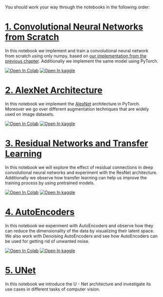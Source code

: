 You should work your way through the notebooks in the following order:


# [1. Convolutional Neural Networks from Scratch](https://github.com/SharifiZarchi/Introduction_to_Machine_Learning/blob/main/Jupyter_Notebooks/Chapter_04_Computer_Vision/CNNs_from_scratch.ipynb)
In this notebook we implement and train a convolutional neural network from scratch using only numpy, based on [our implementation from the previous chapter](https://github.com/SharifiZarchi/Introduction_to_Machine_Learning/blob/main/Jupyter_Notebooks/Chapter_03_Neural_Networks/NNs_from_scratch.ipynb).
Additionally we implement the same model using PyTorch.


[![Open In Colab](https://colab.research.google.com/assets/colab-badge.svg)](https://colab.research.google.com/github/SharifiZarchi/Introduction_to_Machine_Learning/blob/main/Jupyter_Notebooks/Chapter_04_Computer_Vision/CNNs_from_scratch.ipynb)
[![Open In kaggle](https://kaggle.com/static/images/open-in-kaggle.svg)](https://kaggle.com/kernels/welcome?src=https://raw.githubusercontent.com/SharifiZarchi/Introduction_to_Machine_Learning/main/Jupyter_Notebooks/Chapter_04_Computer_Vision/CNNs_from_scratch.ipynb)



# [2. AlexNet Architecture](https://github.com/SharifiZarchi/Introduction_to_Machine_Learning/blob/main/Jupyter_Notebooks/Chapter_04_Computer_Vision/AlexNet.ipynb)
In this notebook we implement the [AlexNet](http://papers.nips.cc/paper/4824-imagenet-classification-with-deep-convolutional-neural-networks) architecture in PyTorch.
Moreover we go over different augmentation techniques that are widely used on image datasets.


[![Open In Colab](https://colab.research.google.com/assets/colab-badge.svg)](https://colab.research.google.com/github/SharifiZarchi/Introduction_to_Machine_Learning/blob/main/Jupyter_Notebooks/Chapter_04_Computer_Vision/AlexNet.ipynb)
[![Open In kaggle](https://kaggle.com/static/images/open-in-kaggle.svg)](https://kaggle.com/kernels/welcome?src=https://raw.githubusercontent.com/SharifiZarchi/Introduction_to_Machine_Learning/main/Jupyter_Notebooks/Chapter_04_Computer_Vision/AlexNet.ipynb)



# [3. Residual Networks and Transfer Learning](https://github.com/SharifiZarchi/Introduction_to_Machine_Learning/blob/main/Jupyter_Notebooks/Chapter_04_Computer_Vision/ResNets_Transfer_Learning.ipynb)
In this notebook we will explore the effect of residual connections in deep convolutional neural networks and experiment with the ResNet architecture.
Additionally we observe how transfer learning can help us improve the training process by using pretrained models.


[![Open In Colab](https://colab.research.google.com/assets/colab-badge.svg)](https://colab.research.google.com/github/SharifiZarchi/Introduction_to_Machine_Learning/blob/main/Jupyter_Notebooks/Chapter_04_Computer_Vision/ResNets_Transfer_Learning.ipynb)
[![Open In kaggle](https://kaggle.com/static/images/open-in-kaggle.svg)](https://kaggle.com/kernels/welcome?src=https://raw.githubusercontent.com/SharifiZarchi/Introduction_to_Machine_Learning/main/Jupyter_Notebooks/Chapter_04_Computer_Vision/ResNets_Transfer_Learning.ipynb)



# [4. AutoEncoders](https://github.com/SharifiZarchi/Introduction_to_Machine_Learning/blob/main/Jupyter_Notebooks/Chapter_04_Computer_Vision/AutoEncoders.ipynb)
In this notebook we experiment with AutoEncoders and observe how they can reduce the dimensionality of the data by visualizing their latent space.
We also work with Denoising AutoEncoders and see how AutoEncoders can be used for getting rid of unwanted noise.


[![Open In Colab](https://colab.research.google.com/assets/colab-badge.svg)](https://colab.research.google.com/github/SharifiZarchi/Introduction_to_Machine_Learning/blob/main/Jupyter_Notebooks/Chapter_04_Computer_Vision/AutoEncoders.ipynb)
[![Open In kaggle](https://kaggle.com/static/images/open-in-kaggle.svg)](https://kaggle.com/kernels/welcome?src=https://raw.githubusercontent.com/SharifiZarchi/Introduction_to_Machine_Learning/main/Jupyter_Notebooks/Chapter_04_Computer_Vision/AutoEncoders.ipynb)



# [5. UNet](https://github.com/SharifiZarchi/Introduction_to_Machine_Learning/blob/main/Jupyter_Notebooks/Chapter_04_Computer_Vision/UNet.ipynb)
In this notebook we introduce the U - Net architecture and investigate its use cases in different tasks of computer vision.

<!--
[![Open In Colab](https://colab.research.google.com/assets/colab-badge.svg)](https://colab.research.google.com/github/SharifiZarchi/Introduction_to_Machine_Learning/blob/main/Jupyter_Notebooks/Chapter_04_Computer_Vision/UNet.ipynb)
[![Open In kaggle](https://kaggle.com/static/images/open-in-kaggle.svg)](https://kaggle.com/kernels/welcome?src=https://raw.githubusercontent.com/SharifiZarchi/Introduction_to_Machine_Learning/main/Jupyter_Notebooks/Chapter_04_Computer_Vision/UNet.ipynb)
-->
